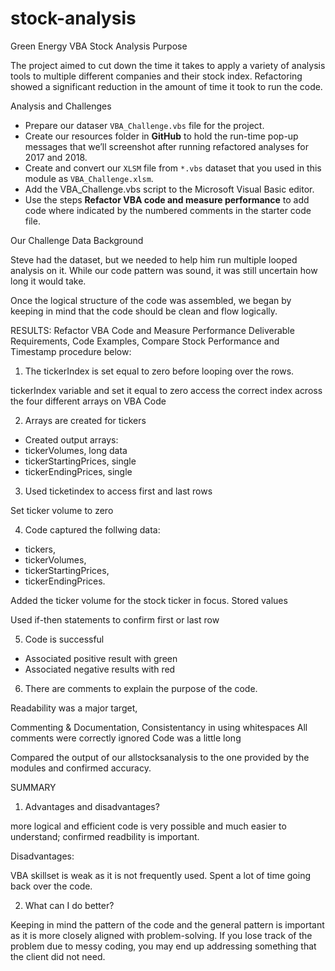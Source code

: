 # stock-analysis
Green Energy VBA Stock Analysis
Purpose

The project aimed to cut down the time it takes to apply a variety of analysis tools to multiple different companies and their stock index. Refactoring showed a significant reduction in the amount of time it took to run the code.


Analysis and Challenges


- Prepare our dataser `VBA_Challenge.vbs` file for the project.
- Create our resources folder in **GitHub** to hold the run-time pop-up messages that we’ll screenshot after running refactored analyses for 2017 and 2018.
- Create and convert our `XLSM` file from `*.vbs` dataset that you used in this module as `VBA_Challenge.xlsm`.
- Add the VBA_Challenge.vbs script to the Microsoft Visual Basic editor.
- Use the steps **Refactor VBA code and measure performance** to add code where indicated by the numbered comments in the starter code file.

Our Challenge Data Background

Steve had the dataset, but we needed to help him run multiple looped analysis on it. While our code pattern was sound, it was still uncertain how long it would take.

Once the logical structure of the code was assembled, we began by keeping in mind that the code should be clean and flow logically.



RESULTS: Refactor VBA Code and Measure Performance
Deliverable Requirements, Code Examples, Compare Stock Performance and Timestamp procedure below:
1. The tickerIndex is set equal to zero before looping over the rows.

tickerIndex variable and set it equal to zero 
access the correct index across the four different arrays on VBA Code 

2. Arrays are created for tickers

- Created output arrays: 
- tickerVolumes, long data
- tickerStartingPrices, single
- tickerEndingPrices, single


3. Used ticketindex to access first and last rows

Set ticker volume to zero

4. Code captured the follwing data: 
- tickers, 
- tickerVolumes, 
- tickerStartingPrices, 
- tickerEndingPrices.

Added the ticker volume for the stock ticker in focus.
Stored values

Used if-then statements to confirm first or last row

5. Code is successful

- Associated positive result with green
- Associated negative results with red


6. There are comments to explain the purpose of the code.

Readability was a major target,

Commenting & Documentation,
Consistentancy in using whitespaces
All comments were correctly ignored
Code was a little long

Compared the output of our allstocksanalysis to the one provided by the modules and confirmed accuracy.


SUMMARY

1. Advantages and disadvantages?

more logical and efficient code is very possible and much easier to understand; confirmed readbility is important.

Disadvantages:

VBA skillset is weak as it is not frequently used. Spent a lot of time going back over the code.

2. What can I do better?

Keeping in mind the pattern of the code and the general pattern is important as it is more closely aligned with problem-solving. If you lose track of the problem due to messy coding, you may end up addressing something that the client did not need.

